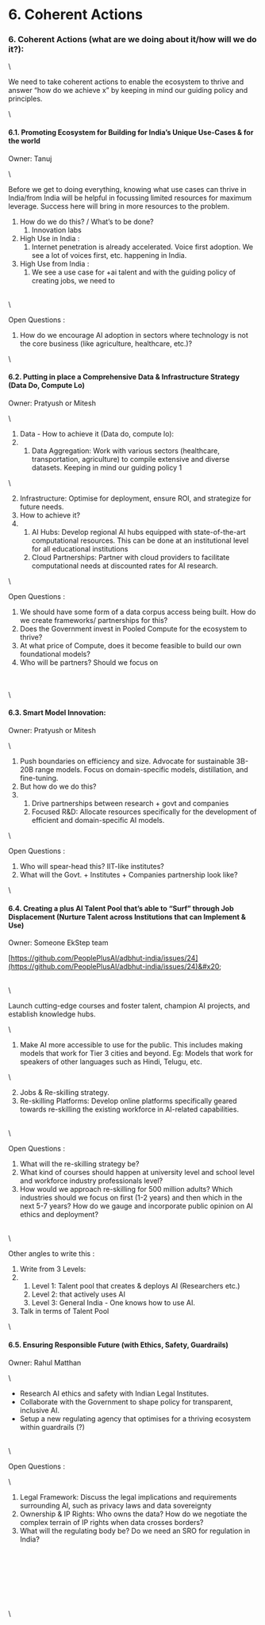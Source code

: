 # 6. Coherent Actions

### 6. Coherent Actions (what are we doing about it/how will we do it?):

\


We need to take coherent actions to enable the ecosystem to thrive and answer “how do we achieve x” by keeping in mind our guiding policy and principles.

\


#### 6.1. Promoting Ecosystem for Building for India’s Unique Use-Cases & for the world

Owner: Tanuj

\


Before we get to doing everything, knowing what use cases can thrive in India/from India will be helpful in focussing limited resources for maximum leverage. Success here will bring in more resources to the problem.

1. How do we do this? / What’s to be done?
   1. Innovation labs
2. High Use in India :&#x20;
   1. Internet penetration is already accelerated. Voice first adoption. We see a lot of voices first, etc. happening in India.&#x20;
3. High Use from India :
   1. We see a use case for +ai talent and with the guiding policy of creating jobs, we need to

\
\


Open Questions :&#x20;

1. How do we encourage AI adoption in sectors where technology is not the core business (like agriculture, healthcare, etc.)?&#x20;

\


#### 6.2. Putting in place a Comprehensive Data & Infrastructure Strategy (Data Do, Compute Lo)

Owner: Pratyush or Mitesh

\


1. Data - How to achieve it (Data do, compute lo):
2.
   1. Data Aggregation: Work with various sectors (healthcare, transportation, agriculture) to compile extensive and diverse datasets. Keeping in mind our guiding policy 1&#x20;

\


2. Infrastructure: Optimise for deployment, ensure ROI, and strategize for future needs.
3. How to achieve it?
4.
   1. AI Hubs: Develop regional AI hubs equipped with state-of-the-art computational resources. This can be done at an institutional level for all educational institutions
   2. Cloud Partnerships: Partner with cloud providers to facilitate computational needs at discounted rates for AI research.

\


Open Questions :&#x20;

1. We should have some form of a data corpus access being built. How do we create frameworks/ partnerships for this?
2. Does the Government invest in Pooled Compute for the ecosystem to thrive?
3. At what price of Compute, does it become feasible to build our own foundational models?
4. Who will be partners? Should we focus on&#x20;

\
\
\


#### 6.3. Smart Model Innovation:&#x20;

Owner: Pratyush or Mitesh

\


1. Push boundaries on efficiency and size. Advocate for sustainable 3B-20B range models. Focus on domain-specific models, distillation, and fine-tuning.&#x20;
2. But how do we do this?
3.
   1. Drive partnerships between research + govt and companies
   2. Focused R\&D: Allocate resources specifically for the development of efficient and domain-specific AI models.&#x20;

\


Open Questions :

1. Who will spear-head this? IIT-like institutes?
2. What will the Govt. + Institutes + Companies partnership look like?

\


#### 6.4. Creating a plus AI Talent Pool that’s able to “Surf” through Job Displacement (Nurture Talent across Institutions that can Implement & Use)

Owner: Someone EkStep team

[https://github.com/PeoplePlusAI/adbhut-india/issues/24](https://github.com/PeoplePlusAI/adbhut-india/issues/24)&#x20;

\
\


Launch cutting-edge courses and foster talent, champion AI projects, and establish knowledge hubs.

\


1. Make AI more accessible to use for the public. This includes making models that work for Tier 3 cities and beyond. Eg: Models that work for speakers of other languages such as Hindi, Telugu, etc.

\


2. Jobs & Re-skilling strategy.
3. Re-skilling Platforms: Develop online platforms specifically geared towards re-skilling the existing workforce in AI-related capabilities.&#x20;

\
\


Open Questions :&#x20;

1. What will the re-skilling strategy be?
2. What kind of courses should happen at university level and school level and workforce industry professionals level?
3. How would we approach re-skilling for 500 million adults?  Which industries should we focus on first (1-2 years) and then which in the next 5-7 years? How do we gauge and incorporate public opinion on AI ethics and deployment?&#x20;

\
\


Other angles to write this :&#x20;

1. Write from 3 Levels:&#x20;
2.
   1. Level 1: Talent pool that creates & deploys AI (Researchers etc.)
   2. Level 2: that actively uses AI&#x20;
   3. Level 3: General India - One knows how to use AI.&#x20;
3. Talk in terms of Talent Pool&#x20;

\


#### 6.5. Ensuring Responsible Future (with Ethics, Safety, Guardrails)

Owner: Rahul Matthan

\


* Research AI ethics and safety with Indian Legal Institutes.
* Collaborate with the Government to shape policy for transparent, inclusive AI.&#x20;
* Setup a new regulating agency that optimises for a thriving ecosystem within guardrails (?)

\
\


Open Questions :&#x20;

\


1. Legal Framework: Discuss the legal implications and requirements surrounding AI, such as privacy laws and data sovereignty
2. Ownership & IP Rights: Who owns the data? How do we negotiate the complex terrain of IP rights when data crosses borders?  &#x20;
3. &#x20;What will the regulating body be? Do we need an SRO for regulation in India?

\
\
\
\
\
\
\
\
